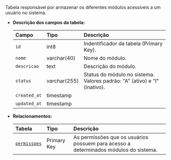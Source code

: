Tabela responsável por armazenar os diferentes módulos acessíveis a um usuário no sistema.

- **Descrição dos campos da tabela:**

  | Campo        | Tipo         | Descrição                                                                 |
  | :----------- | :----------- | :------------------------------------------------------------------------ |
  | `id`         | int8         | Indentificador da tabela (Primary Key).                                   |
  | `nome`       | varchar(40)  | Nome do módulo.                                                           |
  | `descricao`  | text         | Descrição do módulo.                                                      |
  | `status`     | varchar(255) | Status do módulo no sistema. Valores padrão: "A" (ativo) e "I" (inativo). |
  | `created_at` | timestamp    |                                                                           |
  | `updated_at` | timestamp    |                                                                           |

- **Relacionamentos:**

  | Tabela                      | Tipo        | Descrição                                                                            |
  | :-------------------------- | :---------- | :----------------------------------------------------------------------------------- |
  | [`permissoes`](#permissoes) | Primary Key | As permissões que os usuários possuem para acesso a determinados módulos do sistema. |